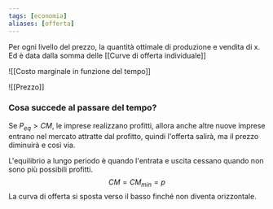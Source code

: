 ```yaml
---
tags: [economia]
aliases: [offerta]
---
```

Per ogni livello del prezzo, la quantità ottimale di produzione e vendita di x.
Ed è data dalla somma delle [[Curve di offerta individuale]]

![[Costo marginale in funzione del tempo]]

![[Prezzo]]

### Cosa succede al passare del tempo?

Se $P_{eq}>CM$, le imprese realizzano profitti, allora anche altre nuove imprese entrano nel mercato attratte dal profitto, quindi l'offerta salirà, ma il prezzo diminuirà e così via.

L'equilibrio a lungo periodo è quando l'entrata e uscita cessano quando non sono più possibili profitti.
$$
CM = CM_{min}=p
$$
La curva di offerta si sposta verso il basso finché non diventa orizzontale.

